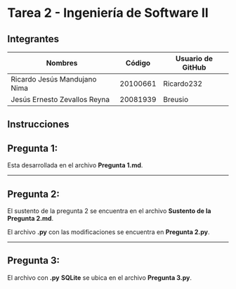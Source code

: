# Tarea 2 - Ingeniería de Software II
## Integrantes

| Nombres  | Código | Usuario de GitHub |
| ------------- | ------------- | ------------- |
| Ricardo Jesús Mandujano Nima  | 20100661  | Ricardo232 |
| Jesús Ernesto Zevallos Reyna  | 20081939  | Breusio |

## Instrucciones

## Pregunta 1:
Esta desarrollada en el archivo **Pregunta 1.md**.

***

## Pregunta 2:
El sustento de la pregunta 2 se encuentra en el archivo **Sustento de la Pregunta 2.md**.

El archivo **.py** con las modificaciones se encuentra en **Pregunta 2.py**.

***

## Pregunta 3:
El archivo con **.py** **SQLite** se ubica en el archivo **Pregunta 3.py**.
